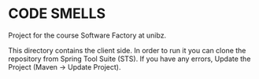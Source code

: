# CODE SMELLS
Project for the course Software Factory at unibz.

This directory contains the client side.
In order to run it you can clone the repository from Spring Tool Suite (STS).
If you have any errors, Update the Project (Maven -> Update Project).   

